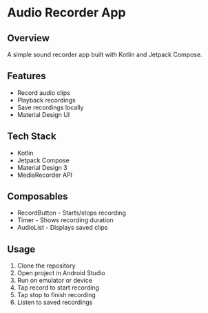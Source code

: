 <h1>Audio Recorder App</h1>

<h2>Overview</h2>

<p>A simple sound recorder app built with Kotlin and Jetpack Compose.</p>

<h2>Features</h2>

<ul>
  <li>Record audio clips</li>
  <li>Playback recordings</li>
  <li>Save recordings locally</li>
  <li>Material Design UI</li>
</ul>

<h2>Tech Stack</h2>

<ul>
  <li>Kotlin</li>
  <li>Jetpack Compose</li>
  <li>Material Design 3</li>
  <li>MediaRecorder API</li>
</ul>

<h2>Composables</h2>

<ul>
  <li>RecordButton - Starts/stops recording</li>
  <li>Timer - Shows recording duration</li>
  <li>AudioList - Displays saved clips</li>
</ul>

<h2>Usage</h2>

<ol>
  <li>Clone the repository</li>
  <li>Open project in Android Studio</li>
  <li>Run on emulator or device</li>
  <li>Tap record to start recording</li>
  <li>Tap stop to finish recording</li>
  <li>Listen to saved recordings</li>
</ol>
